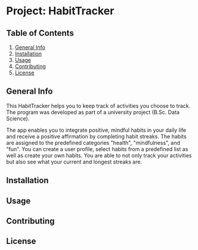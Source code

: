 # Project: HabitTracker

## Table of Contents
1. [General Info](##GeneralInfo)
2. [Installation](##Installation)
3. [Usage](##Usage)
4. [Contributing](##Contributing)
5. [License](##License)

## General Info
This HabitTracker helps you to keep track of activities you choose to track. The program was developed as part of a university project (B.Sc. Data Science). 

The app enables you to integrate positive, mindful habits in your daily life and receive a positive affirmation by completing habit streaks. The habits are assigned to the predefined categories "health", "mindfulness", and "fun". You can create a user profile, select habits from a predefined list as well as create your own habits. You are able to not only track your activities but also see what your current and longest streaks are. 

## Installation

## Usage

## Contributing 

## License


